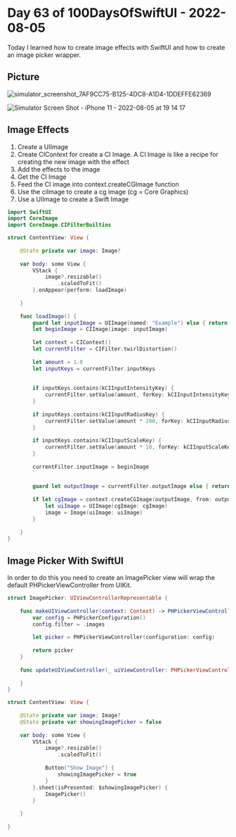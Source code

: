 # Day 63 of 100DaysOfSwiftUI - 2022-08-05

Today I learned how to create image effects with SwiftUI and how to create an image picker wrapper.

## Picture

![simulator_screenshot_7AF9CC75-B125-4DC8-A1D4-1DDEFFE62369](https://user-images.githubusercontent.com/9620015/183229617-0f8ff19e-5673-4f31-a448-d7110d5d009e.png)

![Simulator Screen Shot - iPhone 11 - 2022-08-05 at 19 14 17](https://user-images.githubusercontent.com/9620015/183229669-6ffde21d-44e8-406b-8042-cdcd217f2b59.png)


## Image Effects

1. Create a UIImage
2. Create CIContext for create a CI Image.  A CI Image is like a recipe for creating the new image with the effect
3. Add the effects to the image
4. Get the CI Image
5. Feed the CI image into context.createCGImage function
6. Use the ciImage to create a cg image (cg = Core Graphics)
7. Use a UIImage to create a Swift Image

```swift
import SwiftUI
import CoreImage
import CoreImage.CIFilterBuiltins

struct ContentView: View {
    
    @State private var image: Image?
    
    var body: some View {
        VStack {
            image?.resizable()
                .scaledToFit()
        }.onAppear(perform: loadImage)
        
    }
    
    func loadImage() {
        guard let inputImage = UIImage(named: "Example") else { return }
        let beginImage = CIImage(image: inputImage)
        
        let context = CIContext()
        let currentFilter = CIFilter.twirlDistortion()
        
        let amount = 1.0
        let inputKeys = currentFilter.inputKeys
        
        
        if inputKeys.contains(kCIInputIntensityKey) {
            currentFilter.setValue(amount, forKey: kCIInputIntensityKey)
        }
        
        if inputKeys.contains(kCIInputRadiusKey) {
            currentFilter.setValue(amount * 200, forKey: kCIInputRadiusKey)
        }
        
        if inputKeys.contains(kCIInputScaleKey) {
            currentFilter.setValue(amount * 10, forKey: kCIInputScaleKey)
        }
        
        currentFilter.inputImage = beginImage
     
        
        guard let outputImage = currentFilter.outputImage else { return }
        
        if let cgImage = context.createCGImage(outputImage, from: outputImage.extent) {
            let uiImage = UIImage(cgImage: cgImage)
            image = Image(uiImage: uiImage)
        }
        
    }
}

```

## Image Picker With SwiftUI

In order to do this you need to create an ImagePicker view will wrap the default PHPickerViewController from UIKit.

```swift
struct ImagePicker: UIViewControllerRepresentable {
    
    func makeUIViewController(context: Context) -> PHPickerViewController {
        var config = PHPickerConfiguration()
        config.filter = .images
        
        let picker = PHPickerViewController(configuration: config)
        
        return picker
    }
    
    func updateUIViewController(_ uiViewController: PHPickerViewController, context: Context) {
        
    }
}
```

```swift
struct ContentView: View {
    
    @State private var image: Image?
    @State private var showingImagePicker = false
    
    var body: some View {
        VStack {
            image?.resizable()
                .scaledToFit()
        
            Button("Show Image") {
                showingImagePicker = true
            }
        }.sheet(isPresented: $showingImagePicker) {
            ImagePicker()
        }
        
    }
    
}
```

